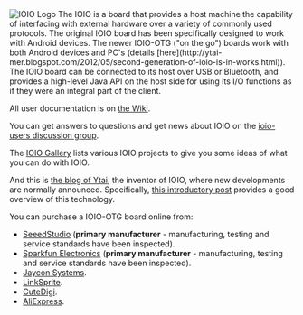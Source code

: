 <img alt="IOIO Logo" src="https://lh6.googleusercontent.com/-NtccMO1M7f4/UDhhwrx26UI/AAAAAAAAjTI/xwTI4Fb8xVQ/s887/ioio-logo.png">
The IOIO is a board that provides a host machine the capability of interfacing with external hardware over a variety of commonly used protocols.
The original IOIO board has been specifically designed to work with Android devices. The newer IOIO-OTG ("on the go") boards work with both Android devices and PC's (details [here](http://ytai-mer.blogspot.com/2012/05/second-generation-of-ioio-is-in-works.html)).
The IOIO board can be connected to its host over USB or Bluetooth, and provides a high-level Java API on the host side for using its I/O functions as if they were an integral part of the client.

All user documentation is on [the Wiki](https://github.com/ytai/ioio/wiki).

You can get answers to questions and get news about IOIO on the [ioio-users discussion group](https://groups.google.com/d/forum/ioio-users).

The [IOIO Gallery](http://pinterest.com/ytaibt/ioio/) lists various IOIO projects to give you some ideas of what you can do with IOIO.

And this is [the blog of Ytai](http://ytai-mer.blogspot.com), the inventor of IOIO, where new developments are normally announced. Specifically, [this introductory post](http://ytai-mer.blogspot.com/2011/04/meet-ioio-io-for-android.html) provides a good overview of this technology.

You can purchase a IOIO-OTG board online from:
- [SeeedStudio](http://www.seeedstudio.com/depot/ioio-otg-for-android-p-1615.html) (**primary manufacturer** - manufacturing, testing and service standards have been inspected).
- [Sparkfun Electronics](https://www.sparkfun.com/products/12633) (**primary manufacturer** - manufacturing, testing and service standards have been inspected).
- [Jaycon Systems](http://www.jayconsystems.com/ioio-otg.html).
- [LinkSprite](http://linksprite.com/wiki/index.php5?title=IOIO-OTG).
- [CuteDigi](http://www.cutedigi.com/development-tools/pic/ioio-otg-for-android.html).
- [AliExpress](http://www.aliexpress.com/store/product/Free-Shipping-IOIO-OTG/600038_781363573.html).

